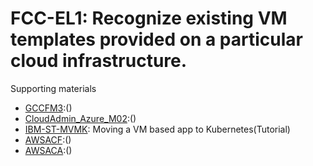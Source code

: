 # FCC-EL1: Recognize existing VM templates provided on a particular cloud infrastructure. 

Supporting materials

* [GCCFM3]():()
* [CloudAdmin_Azure_M02]():()
* [IBM-ST-MVMK](../../../Materials/IBM-ST-MVMK.md): Moving a VM based app to Kubernetes(Tutorial)
* [AWSACF]():()
* [AWSACA]():()

											
